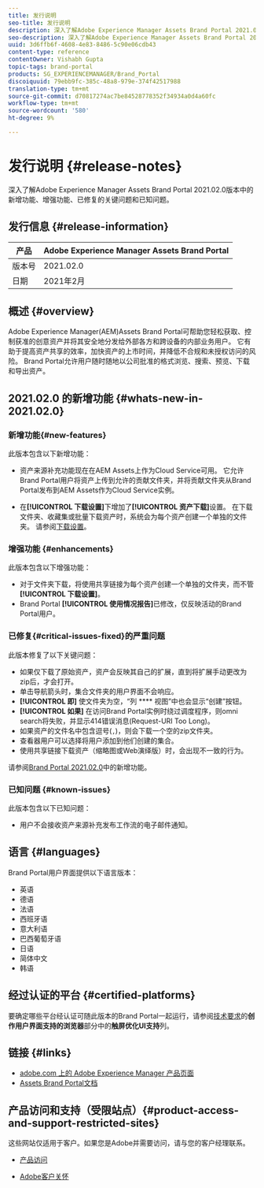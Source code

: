 ```yaml
---
title: 发行说明
seo-title: 发行说明
description: 深入了解Adobe Experience Manager Assets Brand Portal 2021.02.0版本中的功能、增强功能、已修复的关键问题和已知问题。
seo-description: 深入了解Adobe Experience Manager Assets Brand Portal 2021.02.0版本中的增强功能、已修复的关键问题和已知问题。
uuid: 3d6ffb6f-4608-4e83-8486-5c90e06cdb43
content-type: reference
contentOwner: Vishabh Gupta
topic-tags: brand-portal
products: SG_EXPERIENCEMANAGER/Brand_Portal
discoiquuid: 79ebb9fc-385c-48a8-979e-374f42517988
translation-type: tm+mt
source-git-commit: d70817274ac7be84528778352f34934a0d4a60fc
workflow-type: tm+mt
source-wordcount: '580'
ht-degree: 9%

---
```



# 发行说明 {#release-notes}

深入了解Adobe Experience Manager Assets Brand Portal 2021.02.0版本中的新增功能、增强功能、已修复的关键问题和已知问题。

## 发行信息 {#release-information}

| 产品 | Adobe Experience Manager Assets Brand Portal |
|---|---|
| 版本号 | 2021.02.0 |
| 日期 | 2021年2月 |

## 概述 {#overview}

Adobe Experience Manager(AEM)Assets Brand Portal可帮助您轻松获取、控制获准的创意资产并将其安全地分发给外部各方和跨设备的内部业务用户。 它有助于提高资产共享的效率，加快资产的上市时间，并降低不合规和未授权访问的风险。 Brand Portal允许用户随时随地以公司批准的格式浏览、搜索、预览、下载和导出资产。

## 2021.02.0 的新增功能 {#whats-new-in-2021.02.0}

### 新增功能{#new-features}

此版本包含以下新增功能：

* 资产来源补充功能现在在AEM Assets上作为Cloud Service可用。 它允许Brand Portal用户将资产上传到允许的贡献文件夹，并将贡献文件夹从Brand Portal发布到AEM Assets作为Cloud Service实例。

* 在&#x200B;**[!UICONTROL 下载设置]**&#x200B;下增加了&#x200B;**[!UICONTROL 资产下载]**&#x200B;设置。 在下载文件夹、收藏集或批量下载资产时，系统会为每个资产创建一个单独的文件夹。 请参阅[下载设置](https://docs.adobe.com/content/help/en/experience-manager-brand-portal/using/download/brand-portal-download-assets.html#configure-download)。

<!-- 
* The **[!UICONTROL Download]** dialog is revamped in a list view with additional options to exclude the renditions which are not required, apply the same set of rules for similar asset types, and download the selected asset renditions. See [steps to download assets from Brand Portal](https://docs.adobe.com/content/help/en/experience-manager-brand-portal/using/download/brand-portal-download-assets.html#download-assets).
-->

<!--
* The new **[!UICONTROL Download]** dialog now appears with all the renditions of the selected assets or folders containing assets in a list view, wherein the Brand Portal users can apply same set of renditions for similar asset types and download the selected asset renditions. 
-->

<!-- 
* Navigation to the **[!UICONTROL Files]**, **[!UICONTROL Collections]**, and **[!UICONTROL Shared Links]** is now possible from all the Brand Portal pages in one-click.  

* The **[!UICONTROL Renditions]** panel in the asset details page now allows the Brand Portal users to select the original asset and (or) specific asset renditions, and directly download them from the **[!UICONTROL Renditions]** panel without having to open the **[!UICONTROL Download]** dialog. See [download assets from asset details page](https://docs.adobe.com/content/help/en/experience-manager-brand-portal/using/download/brand-portal-download-assets.html#download-assets-from-asset-details-page).
-->

<!--
Brand Portal users can exclude specific renditions which are not required and directly download the original asset and its renditions from the **[!UICONTROL Renditions]** panel on the asset details page. 
-->

<!-- 
* In addition to the existing **[!UICONTROL Download]** configurations, the Brand Portal administrators can also [configure permissions for different group of users](https://docs.adobe.com/content/help/en/experience-manager-brand-portal/using/download/brand-portal-download-assets.html#configure-download-permissions) to view and (or) download the original asset and its renditions from the asset details page. These configurations will define who can access and (or) download the asset renditions.
-->

### 增强功能 {#enhancements}

此版本包含以下增强功能：

* 对于文件夹下载，将使用共享链接为每个资产创建一个单独的文件夹，而不管&#x200B;**[!UICONTROL 下载设置]**。
* Brand Portal **[!UICONTROL 使用情况报告]**&#x200B;已修改，仅反映活动的Brand Portal用户。

<!--
* The threshold of session timeout for the guest users has been reduced from 2 hours to 15 minutes.
* The additional **[!UICONTROL View pages]** option has been removed for multi-page PDFs as the user can now view the PDF pages from the Adobe Document Cloud Viewer.
-->


### 已修复{#critical-issues-fixed}的严重问题

此版本修复了以下关键问题：

* 如果仅下载了原始资产，资产会反映其自己的扩展，直到将扩展手动更改为zip后，才会打开。
* 单击导航箭头时，集合文件夹的用户界面不会响应。
* **[!UICONTROL 即]** 使文件夹为空，“列 **** 视图”中也会显示“创建”按钮。
* **[!UICONTROL 如果]** 在访问Brand Portal实例时绕过调度程序，则omni search将失败，并显示414错误消息(Request-URI Too Long)。
* 如果资产的文件名中包含逗号(`,`)，则会下载一个空的zip文件夹。
* 查看器用户可以选择将用户添加到他们创建的集合。
* 使用共享链接下载资产（缩略图或Web演绎版）时，会出现不一致的行为。

请参阅[Brand Portal 2021.02.0](whats-new.md)中的新增功能。


### 已知问题 {#known-issues}

此版本包含以下已知问题：

* 用户不会接收资产来源补充发布工作流的电子邮件通知。

<!--
### Known Issues {#known-issues}

This release includes the following known issue:

* Search on the **[!UICONTROL Asset Reports]** shows processing on the product interface with no search result.
* The video DM encodes are not visible to the non-admin users on the asset details page.
* The alignment of the size of individual asset renditions and total download size is distorted in the Download dialog.
-->


<!--
* Download Settings configuration to configure asset download from Brand Portal. Fast download, custom renditions, and system renditions are the available configurations. 
-->

<!--
* Document Viewer has been introduced to enhance the PDF viewing experience. New options are available for viewing the PDF files in Brand Portal.

* Advances in the asset download process which improves the Brand Portal user experience while [downloading assets from Brand Portal](brand-portal-download-assets.md). Brand Portal administrators can configure **[!UICONTROL Fast Download]**, **[!UICONTROL Custom Renditions]**, and **[!UICONTROL System Renditions]** from the **[!UICONTROL Download]** settings. 

For details, see [what's new in Brand Portal 6.4.7](whats-new.md). 

### Critical Issues Fixed {#critical-issues-fixed-647}

This release includes fixes to the following critical issues:

* The viewer users are not permitted to share link for collections but the option to share is visible to them on the product interface.

* The **[!UICONTROL Download]** button on the options bar does not list all the licensed assets of the selected folder.

* The search takes longer to show the results for certain keywords.

* The **[!UICONTROL Agree]** and **[!UICONTROL Disagree]** check boxes does not appear on bulk selection of licensed and unlicensed assets during download.

* Filter-based search shows processing on the product interface with no search result. 

* The assets do not download from share link if the shared folder contains numerous and large assets.


### Known Issues {#known-issues-647}

This release includes the following known issues:

* If multiple assets are selected, license text does not appear on clicking Terms and Conditions on the license agreement page during download using share link.   

-->

## 语言 {#languages}

Brand Portal用户界面提供以下语言版本：

* 英语
* 德语
* 法语
* 西班牙语
* 意大利语
* 巴西葡萄牙语
* 日语
* 简体中文
* 韩语

## 经过认证的平台 {#certified-platforms}

要确定哪些平台经认证可随此版本的Brand Portal一起运行，请参阅[技术要求](https://helpx.adobe.com/experience-manager/6-4/sites/deploying/using/technical-requirements.html)的&#x200B;**创作用户界面支持的浏览器**&#x200B;部分中的&#x200B;**触屏优化UI支持**&#x200B;列。

## 链接 {#links}

* [adobe.com 上的 Adobe Experience Manager 产品页面](http://www.adobe.com/in/marketing-cloud/experience-manager.html)
* [Assets Brand Portal文档](https://helpx.adobe.com/cn/experience-manager/brand-portal/user-guide.html)

## 产品访问和支持（受限站点）{#product-access-and-support-restricted-sites}

这些网站仅适用于客户。如果您是Adobe并需要访问，请与您的客户经理联系。

<!--
* [https://daycare.day.com](https://daycare.day.com) 
-->

* [产品访问](https://login.marketing.adobe.com)

* [Adobe客户关怀](https://helpx.adobe.com/contact.html)
